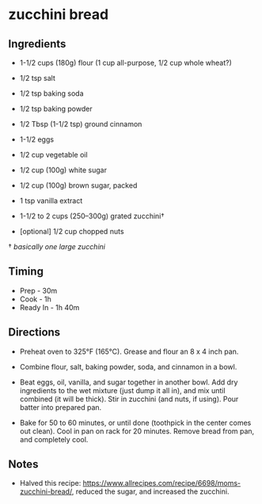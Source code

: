 # zucchini bread

## Ingredients

* 1-1/2 cups (180g) flour (1 cup all-purpose, 1/2 cup whole wheat?)
* 1/2 tsp salt
* 1/2 tsp baking soda
* 1/2 tsp baking powder
* 1/2 Tbsp (1-1/2 tsp) ground cinnamon

* 1-1/2 eggs
* 1/2 cup vegetable oil
* 1/2 cup (100g) white sugar
* 1/2 cup (100g) brown sugar, packed
* 1 tsp vanilla extract

* 1-1/2 to 2 cups (250–300g) grated zucchini†
* [optional] 1/2 cup chopped nuts

† _basically one large zucchini_


## Timing

* Prep - 30m
* Cook - 1h
* Ready In - 1h 40m


## Directions

* Preheat oven to 325°F (165°C). Grease and flour an 8 x 4 inch pan. 

* Combine flour, salt, baking powder, soda, and cinnamon in a bowl.

* Beat eggs, oil, vanilla, and sugar together in another bowl. Add dry ingredients to the wet mixture (just dump it all in), and mix until combined (it will be thick). Stir in zucchini (and nuts, if using). Pour batter into prepared pan.

* Bake for 50 to 60 minutes, or until done (toothpick in the center comes out clean). Cool in pan on rack for 20 minutes. Remove bread from pan, and completely cool.


## Notes

* Halved this recipe: https://www.allrecipes.com/recipe/6698/moms-zucchini-bread/, reduced the sugar, and increased the zucchini.
